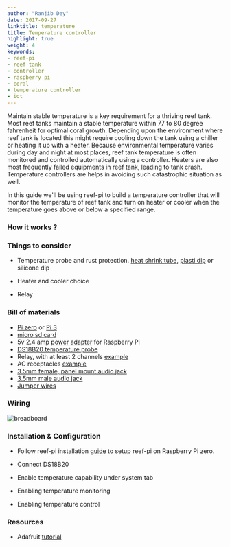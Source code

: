 ```yaml
---
author: "Ranjib Dey"
date: 2017-09-27
linktitle: temperature
title: Temperature controller
highlight: true
weight: 4
keywords:
- reef-pi
- reef tank
- controller
- raspberry pi
- coral
- temperature controller
- iot
---
```


Maintain stable temperature is a key requirement for a thriving reef tank. Most reef tanks maintain a stable temperature within 77 to 80 degree fahrenheit for optimal coral growth. Depending upon the environment where reef tank is located this might require cooling down the tank using a chiller or heating it up with a heater. Because environmental temperature varies during day and night at most places, reef tank temperature is often monitored and controlled automatically using a controller. Heaters are also most frequently failed equipments in reef tank, leading to tank crash. Temperature controllers are helps in avoiding such catastrophic situation as well.

In this guide we'll be using reef-pi to build a temperature controller that will monitor the temperature of reef tank and turn on heater or cooler when the temperature goes above or below a specified range.

### How it works ?

### Things to consider

- Temperature probe and rust protection. [heat shrink tube](https://www.adafruit.com/product/1020), [plasti dip](https://www.amazon.com/dp/B00I9SK8XY/) or silicone dip

- Heater and cooler choice

- Relay

### Bill of materials

- [Pi zero](https://www.adafruit.com/product/3400) or [Pi 3](https://www.adafruit.com/product/3055)
- [micro sd card](https://www.adafruit.com/product/2693)
- 5v 2.4 amp [power adapter](https://www.adafruit.com/product/1995) for Raspberry Pi
- [DS18B20 temperature probe](https://www.amazon.com/dp/B01B27R21Y/)
- Relay, with at least 2 channels [example](https://www.amazon.com/dp/B00E0NTPP4)
- AC receptacles [example](https://www.amazon.com/gp/product/B002DQT5UK/)
- [3.5mm female, panel mount audio jack](https://www.amazon.com/dp/B013AP77T8)
- [3.5mm male audio jack](https://www.amazon.com/dp/B00MFRZ2SG/)
- [Jumper wires](https://www.amazon.com/dp/B00DJY4RS0)

### Wiring

![breadboard](/img/temperature/breadboard.png)


### Installation & Configuration

- Follow reef-pi installation [guide](../../general-guides/install) to setup reef-pi on Raspberry Pi zero.

- Connect DS18B20

- Enable temperature capability under system tab

- Enabling temperature monitoring 

- Enabling temperature control

### Resources

- Adafruit [tutorial](https://learn.adafruit.com/adafruits-raspberry-pi-lesson-11-ds18b20-temperature-sensing?view=all)
